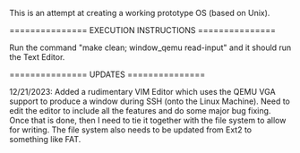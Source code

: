 This is an attempt at creating a working prototype OS (based on Unix).

=============== EXECUTION INSTRUCTIONS ===============

Run the command "make clean; window_qemu read-input" and it should run the Text Editor.

=============== UPDATES ===============

12/21/2023: Added a rudimentary VIM Editor which uses the QEMU VGA support to produce a window during SSH (onto the Linux Machine).
  Need to edit the editor to include all the features and do some major bug fixing. Once that is done, then I need to tie it together
  with the file system to allow for writing. The file system also needs to be updated from Ext2 to something like FAT.
